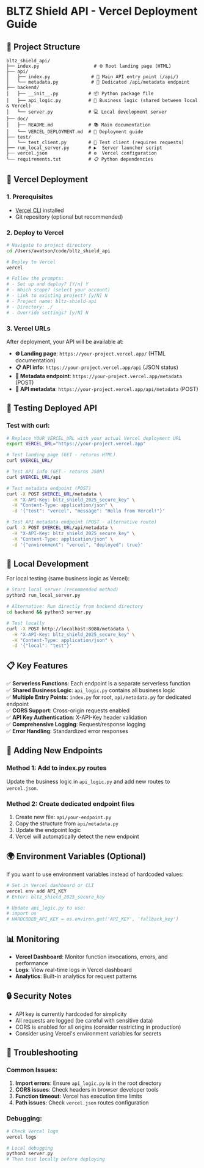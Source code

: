 # BLTZ Shield API - Vercel Deployment Guide

## 📁 Project Structure

```
bltz_shield_api/
├── index.py                    # 🌐 Root landing page (HTML)
├── api/
│   ├── index.py               # 🚀 Main API entry point (/api/)
│   └── metadata.py            # 📝 Dedicated /api/metadata endpoint  
├── backend/
│   ├── __init__.py           # 📦 Python package file
│   ├── api_logic.py          # 🧠 Business logic (shared between local & Vercel)
│   └── server.py             # 💻 Local development server
├── doc/
│   ├── README.md             # 📚 Main documentation
│   └── VERCEL_DEPLOYMENT.md  # 🚀 Deployment guide
├── test/
│   └── test_client.py        # 🧪 Test client (requires requests)
├── run_local_server.py       # ▶️  Server launcher script
├── vercel.json               # ⚙️  Vercel configuration  
└── requirements.txt          # 📋 Python dependencies
```

## 🚀 Vercel Deployment

### 1. Prerequisites

- [Vercel CLI](https://vercel.com/docs/cli) installed
- Git repository (optional but recommended)

### 2. Deploy to Vercel

```bash
# Navigate to project directory
cd /Users/awatson/code/bltz_shield_api

# Deploy to Vercel
vercel

# Follow the prompts:
# - Set up and deploy? [Y/n] Y
# - Which scope? (select your account)
# - Link to existing project? [y/N] N
# - Project name: bltz-shield-api
# - Directory: ./
# - Override settings? [y/N] N
```

### 3. Vercel URLs

After deployment, your API will be available at:

- **🌐 Landing page**: `https://your-project.vercel.app/` (HTML documentation)
- **📋 API info**: `https://your-project.vercel.app/api` (JSON status)  
- **📝 Metadata endpoint**: `https://your-project.vercel.app/metadata` (POST)
- **📝 API metadata**: `https://your-project.vercel.app/api/metadata` (POST)

## 🧪 Testing Deployed API

### Test with curl:

```bash
# Replace YOUR_VERCEL_URL with your actual Vercel deployment URL
export VERCEL_URL="https://your-project.vercel.app"

# Test landing page (GET - returns HTML)
curl $VERCEL_URL/

# Test API info (GET - returns JSON)
curl $VERCEL_URL/api

# Test metadata endpoint (POST)
curl -X POST $VERCEL_URL/metadata \
  -H "X-API-Key: bltz_shield_2025_secure_key" \
  -H "Content-Type: application/json" \
  -d '{"test": "vercel", "message": "Hello from Vercel!"}'

# Test API metadata endpoint (POST - alternative route)
curl -X POST $VERCEL_URL/api/metadata \
  -H "X-API-Key: bltz_shield_2025_secure_key" \
  -H "Content-Type: application/json" \
  -d '{"environment": "vercel", "deployed": true}'
```

## 🔧 Local Development

For local testing (same business logic as Vercel):

```bash
# Start local server (recommended method)
python3 run_local_server.py

# Alternative: Run directly from backend directory  
cd backend && python3 server.py

# Test locally
curl -X POST http://localhost:8080/metadata \
  -H "X-API-Key: bltz_shield_2025_secure_key" \
  -H "Content-Type: application/json" \
  -d '{"local": "test"}'
```

## 📋 Key Features

✅ **Serverless Functions**: Each endpoint is a separate serverless function  
✅ **Shared Business Logic**: `api_logic.py` contains all business logic  
✅ **Multiple Entry Points**: `index.py` for root, `api/metadata.py` for dedicated endpoint  
✅ **CORS Support**: Cross-origin requests enabled  
✅ **API Key Authentication**: X-API-Key header validation  
✅ **Comprehensive Logging**: Request/response logging  
✅ **Error Handling**: Standardized error responses  

## 🔄 Adding New Endpoints

### Method 1: Add to index.py routes
Update the business logic in `api_logic.py` and add new routes to `vercel.json`.

### Method 2: Create dedicated endpoint files
1. Create new file: `api/your-endpoint.py`
2. Copy the structure from `api/metadata.py`
3. Update the endpoint logic
4. Vercel will automatically detect the new endpoint

## 🌍 Environment Variables (Optional)

If you want to use environment variables instead of hardcoded values:

```bash
# Set in Vercel dashboard or CLI
vercel env add API_KEY
# Enter: bltz_shield_2025_secure_key

# Update api_logic.py to use:
# import os
# HARDCODED_API_KEY = os.environ.get('API_KEY', 'fallback_key')
```

## 📊 Monitoring

- **Vercel Dashboard**: Monitor function invocations, errors, and performance
- **Logs**: View real-time logs in Vercel dashboard
- **Analytics**: Built-in analytics for request patterns

## 🔒 Security Notes

- API key is currently hardcoded for simplicity
- All requests are logged (be careful with sensitive data)
- CORS is enabled for all origins (consider restricting in production)
- Consider using Vercel's environment variables for secrets

## 🚨 Troubleshooting

### Common Issues:

1. **Import errors**: Ensure `api_logic.py` is in the root directory
2. **CORS issues**: Check headers in browser developer tools
3. **Function timeout**: Vercel has execution time limits
4. **Path issues**: Check `vercel.json` routes configuration

### Debugging:

```bash
# Check Vercel logs
vercel logs

# Local debugging
python3 server.py
# Then test locally before deploying
```